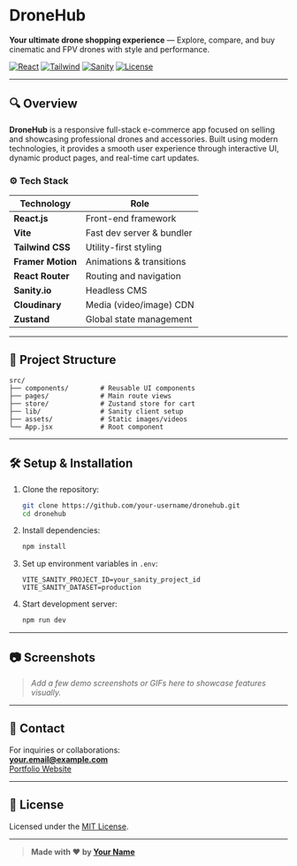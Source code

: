 # DroneHub

**Your ultimate drone shopping experience** — Explore, compare, and buy cinematic and FPV drones with style and performance.

[![React](https://img.shields.io/badge/Made%20with-React-61DAFB?style=flat-square&logo=react&logoColor=white)](https://react.dev)
[![Tailwind](https://img.shields.io/badge/Styled%20with-Tailwind%20CSS-38B2AC?style=flat-square&logo=tailwind-css&logoColor=white)](https://tailwindcss.com)
[![Sanity](https://img.shields.io/badge/Powered%20by-Sanity-F03E2F?style=flat-square&logo=sanity&logoColor=white)](https://www.sanity.io/)
[![License](https://img.shields.io/github/license/DanieleGuicciardi/DroneHub?style=flat-square)](https://github.com/DanieleGuicciardi/DroneHub/blob/main/LICENSE)

---

## 🔍 Overview

**DroneHub** is a responsive full-stack e-commerce app focused on selling and showcasing professional drones and accessories. Built using modern technologies, it provides a smooth user experience through interactive UI, dynamic product pages, and real-time cart updates.

### ⚙️ Tech Stack

| Technology        | Role                           |
|-------------------|--------------------------------|
| **React.js**      | Front-end framework            |
| **Vite**          | Fast dev server & bundler      |
| **Tailwind CSS**  | Utility-first styling          |
| **Framer Motion** | Animations & transitions       |
| **React Router**  | Routing and navigation         |
| **Sanity.io**     | Headless CMS                   |
| **Cloudinary**    | Media (video/image) CDN        |
| **Zustand**       | Global state management        |

---

## 📂 Project Structure

```
src/
├── components/        # Reusable UI components
├── pages/             # Main route views
├── store/             # Zustand store for cart
├── lib/               # Sanity client setup
├── assets/            # Static images/videos
└── App.jsx            # Root component
```

---

## 🛠️ Setup & Installation

1. Clone the repository:
   ```bash
   git clone https://github.com/your-username/dronehub.git
   cd dronehub
   ```

2. Install dependencies:
   ```bash
   npm install
   ```

3. Set up environment variables in `.env`:
   ```env
   VITE_SANITY_PROJECT_ID=your_sanity_project_id
   VITE_SANITY_DATASET=production
   ```

4. Start development server:
   ```bash
   npm run dev
   ```

---

## 📷 Screenshots

> _Add a few demo screenshots or GIFs here to showcase features visually._

---

## 📩 Contact

For inquiries or collaborations:  
**your.email@example.com**  
[Portfolio Website](https://yourportfolio.com)

---

## 📜 License

Licensed under the [MIT License](LICENSE).

---

> **Made with ❤️ by [Your Name](https://github.com/your-username)**
